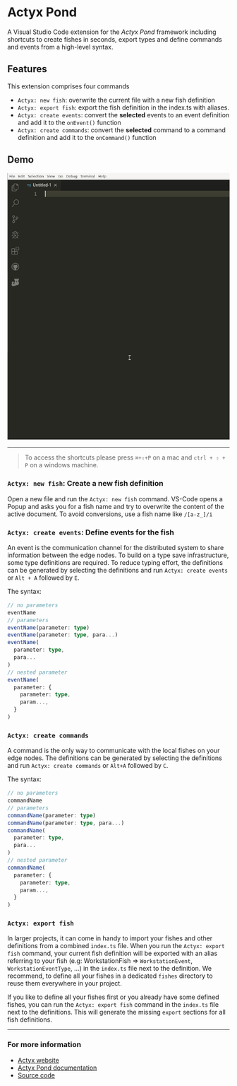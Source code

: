 # Actyx Pond

A Visual Studio Code extension for the *Actyx Pond* framework including shortcuts to create fishes in seconds, export types and define commands and events from a high-level syntax.

## Features

This extension comprises four commands

* `Actyx: new fish`: overwrite the current file with a new fish definition
* `Actyx: export fish`: export the fish definition in the index.ts with aliases.
* `Actyx: create events`: convert the **selected** events to an event definition and add it to the `onEvent()` function
* `Actyx: create commands`: convert the **selected** command to a command definition and add it to the `onCommand()` function

## Demo

![newFish](https://raw.githubusercontent.com/Actyx/vscode-actyx-pond/master/images/newFish.gif)

---

> To access the shortcuts please press `⌘+⇧+P` on a mac and `ctrl + ⇧ + P` on a windows machine. 
> 
### `Actyx: new fish`: Create a new fish definition

Open a new file and run the `Actyx: new fish` command. VS-Code opens a Popup and asks you for a fish name and try to overwrite the content of the active document. To avoid conversions, use a fish name like `/[a-z_]/i`

### `Actyx: create events`: Define events for the fish

An event is the communication channel for the distributed system to share information between the edge nodes. To build on a type save infrastructure, some type definitions are required. To reduce typing effort, the definitions can be generated by selecting the definitions and run `Actyx: create events` or `Alt + A` followed by `E`.

The syntax:

```typescript
// no parameters
eventName
// parameters
eventName(parameter: type)
eventName(parameter: type, para...)
eventName(
  parameter: type, 
  para...
)
// nested parameter
eventName(
  parameter: {
    parameter: type,
    param...,
  }
)
```

### `Actyx: create commands`

A command is the only way to communicate with the local fishes on your edge nodes. The definitions can be generated by selecting the definitions and run  `Actyx: create commands` or `Alt+A` followed by `C`.

The syntax:

```typescript
// no parameters
commandName
// parameters
commandName(parameter: type)
commandName(parameter: type, para...)
commandName(
  parameter: type, 
  para...
)
// nested parameter
commandName(
  parameter: {
    parameter: type,
    param...,
  }
)
```

### `Actyx: export fish`

In larger projects, it can come in handy to import your fishes and other definitions from a combined `index.ts` file. When you run the `Actyx: export fish` command, your current fish definition will be exported with an alias referring to your fish (e.g: WorkstationFish => `WorkstationEvent`, `WorkstationEventType`, ...) in the `index.ts` file next to the definition. We recommend, to define all your fishes in a dedicated `fishes` directory to reuse them everywhere in your project.

If you like to define all your fishes first or you already have some defined fishes, you can run the `Actyx: export fish` command in the `index.ts` file next to the definitions. This will generate the missing `export` sections for all fish definitions.

---

### For more information

* [Actyx website](https://actyx.com)
* [Actyx Pond documentation](https://www.actyx.com/pond/)
* [Source code](https://github.com/Actyx/vscode-actyx-pond)
